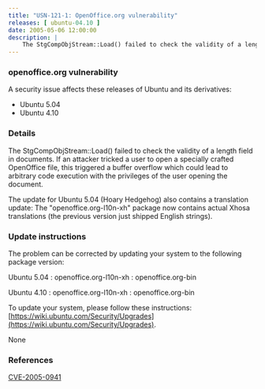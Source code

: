 ```yaml
---
title: "USN-121-1: OpenOffice.org vulnerability"
releases: [ ubuntu-04.10 ]
date: 2005-05-06 12:00:00
description: |
    The StgCompObjStream::Load() failed to check the validity of a length field in documents. If an attacker tricked a user to open a specially crafted OpenOffice file, this triggered a buffer overflow which could lead to arbitrary code execution with the privileges of the user opening the document.
--- 
```

 
### openoffice.org vulnerability

A security issue affects these releases of Ubuntu and its derivatives:

* Ubuntu 5.04
* Ubuntu 4.10

### Details

The StgCompObjStream::Load() failed to check the validity of a length field in documents. If an attacker tricked a user to open a specially crafted OpenOffice file, this triggered a buffer overflow which could lead to arbitrary code execution with the privileges of the user opening the document.

The update for Ubuntu 5.04 (Hoary Hedgehog) also contains a translation update: The &quot;openoffice.org-l10n-xh&quot; package now contains actual Xhosa translations (the previous version just shipped English strings).

### Update instructions

The problem can be corrected by updating your system to the following package version:

Ubuntu 5.04
 : openoffice.org-l10n-xh 
 : openoffice.org-bin 

Ubuntu 4.10
 : openoffice.org-l10n-xh 
 : openoffice.org-bin 

To update your system, please follow these instructions: [https://wiki.ubuntu.com/Security/Upgrades](https://wiki.ubuntu.com/Security/Upgrades).

None

### References

 [CVE-2005-0941](http://people.ubuntu.com/~ubuntu-security/cve/CVE-2005-0941)
 
